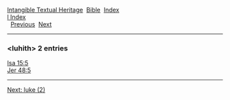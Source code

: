 [Intangible Textual Heritage](../../index)  [Bible](../index) 
[Index](index)   
[l Index](_l_)  
  [Previous](c06962)  [Next](c06964) 

------------------------------------------------------------------------

### &lt;luhith&gt; 2 entries

[Isa 15:5](../kjv/isa015.htm#005)  
[Jer 48:5](../kjv/jer048.htm#005)  

------------------------------------------------------------------------

[Next: luke (2)](c06964)
